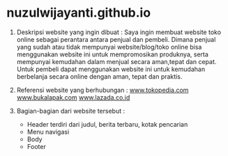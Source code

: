 # nuzulwijayanti.github.io

1. Deskripsi website yang ingin dibuat :
    Saya ingin membuat website toko online sebagai perantara antara penjual dan pembeli. Dimana penjual yang sudah atau tidak mempunyai      website/blog/toko online bisa menggunakan website ini untuk mempromosikan produknya, serta mempunyai kemudahan dalam menjual secara 
    aman,tepat dan cepat.
    Untuk pembeli dapat menggunakan website ini untuk kemudahan berbelanja secara online dengan aman, tepat dan praktis.

2. Referensi website yang berhubungan :
    www.tokopedia.com
    www.bukalapak.com
    www.lazada.co.id

3. Bagian-bagian dari website tersebut :
    - Header terdiri dari judul, berita terbaru, kotak pencarian
    - Menu navigasi
    - Body
    - Footer
    
